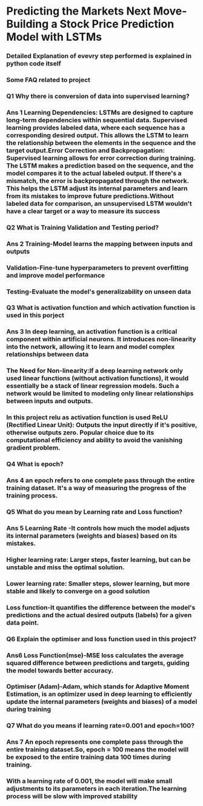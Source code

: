 # Predicting the Markets Next Move-Building a Stock Price Prediction Model with LSTMs
### Detailed Explanation of evevry step performed is explained in python code itself 
### Some FAQ related to project
### Q1 Why there is conversion of data into supervised learning?
### Ans 1 Learning Dependencies: LSTMs are designed to capture long-term dependencies within sequential data. Supervised learning provides labeled data, where each sequence has a corresponding desired output. This allows the LSTM to learn the relationship between the elements in the sequence and the target output.Error Correction and Backpropagation: Supervised learning allows for error correction during training. The LSTM makes a prediction based on the sequence, and the model compares it to the actual labeled output. If there's a mismatch, the error is backpropagated through the network. This helps the LSTM adjust its internal parameters and learn from its mistakes to improve future predictions.Without labeled data for comparison, an unsupervised LSTM wouldn't have a clear target or a way to measure its success
### Q2 What is Training Validation and Testing period?
### Ans 2 Training-Model learns the mapping between inputs and outputs
###       Validation-Fine-tune hyperparameters to prevent overfitting and improve model performance
###       Testing-Evaluate the model's generalizability on unseen data
### Q3 What is activation function and which activation function is used in this porject 
### Ans 3 In deep learning, an activation function is a critical component within artificial neurons. It introduces non-linearity into the network, allowing it to learn and model complex relationships between data
### The Need for Non-linearity:If a deep learning network only used linear functions (without activation functions), it would essentially be a stack of linear regression models. Such a network would be limited to modeling only linear relationships between inputs and outputs.
### In this project relu as activation function is used ReLU (Rectified Linear Unit): Outputs the input directly if it's positive, otherwise outputs zero. Popular choice due to its computational efficiency and ability to avoid the vanishing gradient problem.
### Q4 What  is epoch?
### Ans 4 an epoch refers to one complete pass through the entire training dataset. It's a way of measuring the progress of the training process.
### Q5 What do you mean by  Learning rate and Loss function?
### Ans 5 Learning Rate -It controls how much the model adjusts its internal parameters (weights and biases) based on its mistakes.
### Higher learning rate: Larger steps, faster learning, but can be unstable and miss the optimal solution.
### Lower learning rate: Smaller steps, slower learning, but more stable and likely to converge on a good solution
### Loss function-It quantifies the difference between the model's predictions and the actual desired outputs (labels) for a given data point.
### Q6 Explain the optimiser and loss function used in this project?
### Ans6 Loss Function(mse)-MSE loss calculates the average squared difference between predictions and targets, guiding the model towards better accuracy.
### Optimiser (Adam)-Adam, which stands for Adaptive Moment Estimation, is an optimizer used in deep learning to efficiently update the internal parameters (weights and biases) of a model during training
### Q7 What do you means if learning rate=0.001 and epoch=100?
### Ans 7 An epoch represents one complete pass through the entire training dataset.So, epoch = 100 means the model will be exposed to the entire training data 100 times during training.
### With a learning rate of 0.001, the model will make small adjustments to its parameters in each iteration.The learning process will be slow with improved stability



